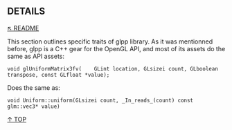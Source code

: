 ## DETAILS
[&nwarr; README](../README.md)

This section outlines specific traits of glpp library. As it was mentionned before, glpp is a C++ gear for the OpenGL API, and most of its assets do the same as API assets:
```
void glUniformMatrix3fv(	GLint location, GLsizei count, GLboolean transpose, const GLfloat *value);
```
Does the same as:
```
void Uniform::uniform(GLsizei count, _In_reads_(count) const glm::vec3* value)
```

[&uarr; TOP](DETAILS.md#details)

